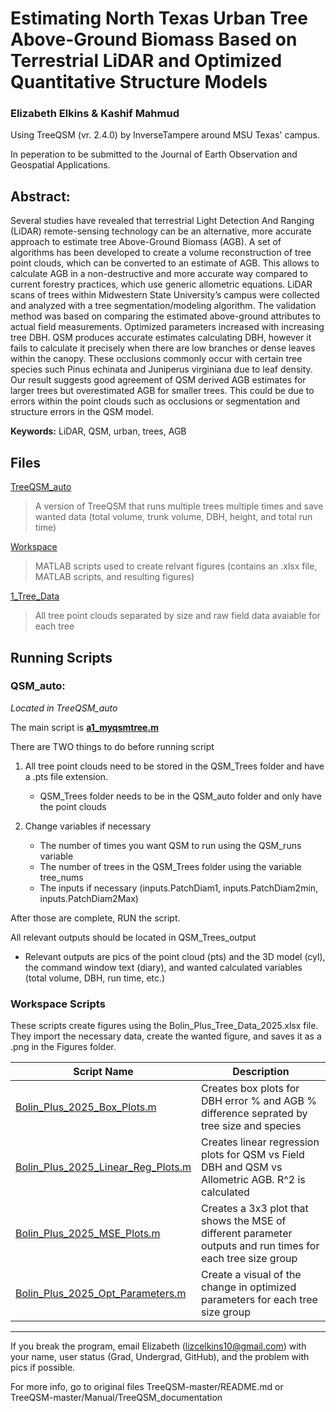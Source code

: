 # Estimating North Texas Urban Tree Above-Ground Biomass Based on Terrestrial LiDAR and Optimized Quantitative Structure Models
### Elizabeth Elkins & Kashif Mahmud

Using TreeQSM (vr. 2.4.0) by InverseTampere around MSU Texas' campus.

In peperation to be submitted to the Journal of Earth Observation and Geospatial Applications.

## Abstract: 
Several studies have revealed that terrestrial Light Detection And Ranging (LiDAR) remote-sensing technology can be an alternative, more accurate approach to estimate tree Above-Ground Biomass (AGB). A set of algorithms has been developed to create a volume reconstruction of tree point clouds, which can be converted to an estimate of AGB. This allows to calculate AGB in a non-destructive and more accurate way compared to current forestry practices, which use generic allometric equations. LiDAR scans of trees within Midwestern State University’s campus were collected and analyzed with a tree segmentation/modeling algorithm. The validation method was based on comparing the estimated above-ground attributes to actual field measurements. Optimized parameters increased with increasing tree DBH. QSM produces accurate estimates calculating DBH, however it fails to calculate it precisely when there are low branches or dense leaves within the canopy. These occlusions commonly occur with certain tree species such Pinus echinata and Juniperus virginiana due to leaf density. Our result suggests good agreement of QSM derived AGB estimates for larger trees but overestimated AGB for smaller trees. This could be due to errors within the point clouds such as occlusions or segmentation and structure errors in the QSM model.

**Keywords:** LiDAR, QSM, urban, trees, AGB 

## Files

[TreeQSM_auto](https://github.com/liz-elkins/MSUTX-TreeQSM/tree/main/TreeQSM_auto) 
> A version of TreeQSM that runs multiple trees multiple times and save wanted data (total volume, trunk volume, DBH, height, and total run time)

[Workspace](https://github.com/liz-elkins/MSUTX-TreeQSM/tree/main/Workspace)
> MATLAB scripts used to create relvant figures (contains an .xlsx file, MATLAB scripts, and resulting figures)

[1_Tree_Data](https://github.com/liz-elkins/MSUTX-TreeQSM/blob/main/1_Tree_Data)
> All tree point clouds separated by size and raw field data avaiable for each tree

## Running Scripts

### QSM_auto:
*Located in TreeQSM_auto*

The main script is **<ins>a1_myqsmtree.m<ins>**

There are TWO things to do before running script

1. All tree point clouds need to be stored in the QSM_Trees folder and have a .pts file extension.
	- QSM_Trees folder needs to be in the QSM_auto folder and only have the point clouds

2. Change variables if necessary
   - The number of times you want QSM to run using the QSM_runs variable
   - The number of trees in the QSM_Trees folder using the variable tree_nums
   - The inputs if necessary (inputs.PatchDiam1, inputs.PatchDiam2min, inputs.PatchDiam2Max)

After those are complete, RUN the script.

All relevant outputs should be located in QSM_Trees_output
- Relevant outputs are pics of the point cloud (pts) and the 3D model (cyl), the command window text (diary), and wanted calculated variables (total volume, DBH, run time, etc.)

### Workspace Scripts
These scripts create figures using the Bolin_Plus_Tree_Data_2025.xlsx file. They import the necessary data, create the wanted figure, and saves it as a .png in the Figures folder.

| Script Name  | Description |
| ------------- | ------------- |
| [Bolin_Plus_2025_Box_Plots.m](https://github.com/liz-elkins/MSUTX-TreeQSM/blob/main/Workspace/Bolin_Plus_2025_Box_Plots.m) | Creates box plots for DBH error % and AGB % difference seprated by tree size and species |
| [Bolin_Plus_2025_Linear_Reg_Plots.m](https://github.com/liz-elkins/MSUTX-TreeQSM/blob/main/Workspace/Bolin_Plus_2025_Linear_Reg_Plots.m) | Creates linear regression plots for QSM vs Field DBH and QSM vs Allometric AGB. R^2 is calculated |
| [Bolin_Plus_2025_MSE_Plots.m](https://github.com/liz-elkins/MSUTX-TreeQSM/blob/main/Workspace/Bolin_Plus_2025_MSE_Plots.m) | Creates a 3x3 plot that shows the MSE of different parameter outputs and run times for each tree size group |
| [Bolin_Plus_2025_Opt_Parameters.m](https://github.com/liz-elkins/MSUTX-TreeQSM/blob/main/Workspace/Bolin_Plus_2025_Opt_Parameters.m) | Create a visual of the change in optimized parameters for each tree size group |


*****************************************************************

If you break the program, email Elizabeth (lizcelkins10@gmail.com)
	with your name, user status (Grad, Undergrad, GitHub), and the problem with pics if possible.

For more info, go to original files TreeQSM-master/README.md or TreeQSM-master/Manual/TreeQSM_documentation
